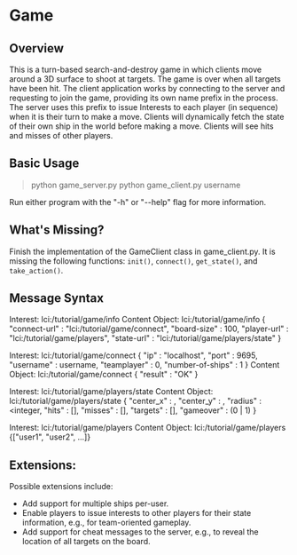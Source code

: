 # Game

## Overview

This is a turn-based search-and-destroy game in which clients move around a
3D surface to shoot at targets. The game is over when all targets have been
hit. The client application works by connecting to the server and requesting
to join the game, providing its own name prefix in the process. The server
uses this prefix to issue Interests to each player (in sequence) when it is
their turn to make a move. Clients will dynamically fetch the state of their
own ship in the world before making a move. Clients will see hits and misses
of other players.

## Basic Usage

> python game_server.py
> python game_client.py username

Run either program with the "-h" or "--help" flag for more information.

## What's Missing?

Finish the implementation of the GameClient class in game_client.py. It is
missing the following functions: `init()`, `connect()`, `get_state()`,
and `take_action()`.

## Message Syntax

Interest:
    lci:/tutorial/game/info
Content Object:
    lci:/tutorial/game/info
    {
        "connect-url" : "lci:/tutorial/game/connect",
        "board-size" : 100,
        "player-url" : "lci:/tutorial/game/players",
        "state-url" : "lci:/tutorial/game/players/state"
    }

Interest:
    lci:/tutorial/game/connect
    {
        "ip" : "localhost",
        "port" : 9695,
        "username" : username,
        "teamplayer" : 0,
        "number-of-ships" : 1
    }
Content Object:
    lci:/tutorial/game/connect
    { "result" : "OK" }

Interest:
    lci:/tutorial/game/players/state
Content Object:
    lci:/tutorial/game/players/state
    {
        "center_x" : <integer>,
        "center_y" : <integer>,
        "radius" : <integer,
        "hits" : [],
        "misses" : [],
        "targets" : [],
        "gameover" : (0 | 1)
    }

Interest:
    lci:/tutorial/game/players
Content Object:
    lci:/tutorial/game/players
    {["user1", "user2", ...]}

## Extensions:

Possible extensions include:

- Add support for multiple ships per-user.
- Enable players to issue interests to other players for their state information,
e.g., for team-oriented gameplay.
- Add support for cheat messages to the server, e.g., to reveal the location
of all targets on the board.
